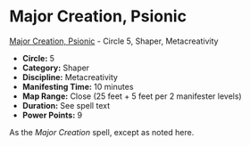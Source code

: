 # Major Creation, Psionic

[Major Creation, Psionic](/Psionics/M/MajorCreationPsionic.md) - Circle 5, Shaper, Metacreativity

- **Circle:** 5
- **Category:** Shaper
- **Discipline:** Metacreativity
- **Manifesting Time:** 10 minutes
- **Map Range:** Close (25 feet + 5 feet per 2 manifester levels)
- **Duration:** See spell text
- **Power Points:** 9

As the *Major Creation* spell, except as noted here.
